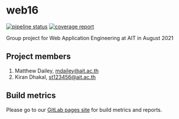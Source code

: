 
# web16

[<img alt="pipeline status" src="https://gitlab.com/ait-wae-2021/web16/web16-app/badges/main/pipeline.svg" />](
https://gitlab.com/ait-wae-2021/web16/web16-app/-/commits/main)
[<img alt="coverage report" src="https://gitlab.com/ait-wae-2021/web16/web16-app/badges/main/coverage.svg" />](
https://gitlab.com/ait-wae-2021/web16/web16-app/-/commits/main)

Group project for Web Application Engineering at AIT in August 2021

## Project members

1. Matthew Dailey, mdailey@ait.ac.th
1. Kiran Dhakal, st123456@ait.ac.th

## Build metrics

Please go to our [GitLab pages site](https://ait-wae-2021.gitlab.io/web16/web16-app/)
for build metrics and reports.
